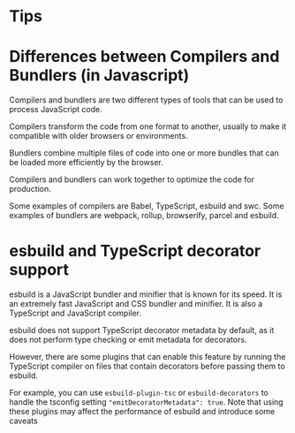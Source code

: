 # Tips

# Differences between Compilers and Bundlers (in Javascript)

Compilers and bundlers are two different types of tools that can be used to process JavaScript code.

Compilers transform the code from one format to another, usually to make it compatible with older browsers or environments.

Bundlers combine multiple files of code into one or more bundles that can be loaded more efficiently by the browser.

Compilers and bundlers can work together to optimize the code for production.

Some examples of compilers are Babel, TypeScript, esbuild and swc. Some examples of bundlers are webpack, rollup, browserify, parcel and esbuild.


# esbuild and TypeScript decorator support

esbuild is a JavaScript bundler and minifier that is known for its speed. It is an extremely fast JavaScript and CSS bundler and minifier. It is also a TypeScript and JavaScript compiler.

esbuild does not support TypeScript decorator metadata by default, as it does not perform type checking or emit metadata for decorators.

However, there are some plugins that can enable this feature by running the TypeScript compiler on files that contain decorators before passing them to esbuild.

For example, you can use `esbuild-plugin-tsc` or `esbuild-decorators` to handle the tsconfig setting `"emitDecoratorMetadata": true`. Note that using these plugins may affect the performance of esbuild and introduce some caveats